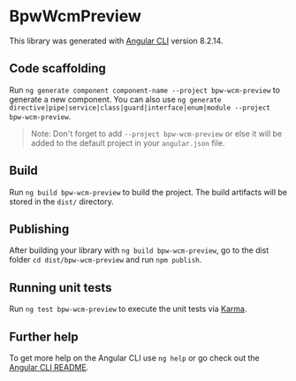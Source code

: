 # BpwWcmPreview

This library was generated with [Angular CLI](https://github.com/angular/angular-cli) version 8.2.14.

## Code scaffolding

Run `ng generate component component-name --project bpw-wcm-preview` to generate a new component. You can also use `ng generate directive|pipe|service|class|guard|interface|enum|module --project bpw-wcm-preview`.
> Note: Don't forget to add `--project bpw-wcm-preview` or else it will be added to the default project in your `angular.json` file. 

## Build

Run `ng build bpw-wcm-preview` to build the project. The build artifacts will be stored in the `dist/` directory.

## Publishing

After building your library with `ng build bpw-wcm-preview`, go to the dist folder `cd dist/bpw-wcm-preview` and run `npm publish`.

## Running unit tests

Run `ng test bpw-wcm-preview` to execute the unit tests via [Karma](https://karma-runner.github.io).

## Further help

To get more help on the Angular CLI use `ng help` or go check out the [Angular CLI README](https://github.com/angular/angular-cli/blob/master/README.md).
